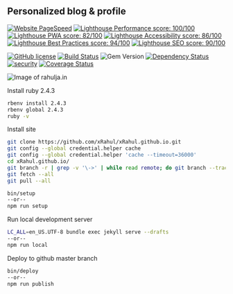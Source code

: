 ## Personalized blog & profile

[![Website PageSpeed](https://pagespeed-badges.herokuapp.com/?url=rahulja.in)](https://developers.google.com/speed/pagespeed/insights/?url=https%3A%2F%2Frahulja.in%2F)
[![Lighthouse Performance score: 100/100](https://lighthouse-badge.appspot.com/?score=100&compact&category=Performance)](files/Lighthouse-Report.pdf)
[![Lighthouse PWA score: 82/100](https://lighthouse-badge.appspot.com/?score=82&compact&category=PWA)](files/Lighthouse-Report.pdf)
[![Lighthouse Accessibility score: 86/100](https://lighthouse-badge.appspot.com/?score=86&compact&category=Accessibility)](files/Lighthouse-Report.pdf)
[![Lighthouse Best Practices score: 94/100](https://lighthouse-badge.appspot.com/?score=94&compact&category=Best+Practices)](files/Lighthouse-Report.pdf)
[![Lighthouse SEO score: 90/100](https://lighthouse-badge.appspot.com/?score=90&compact&category=SEO)](files/Lighthouse-Report.pdf)

[![GitHub license](https://img.shields.io/github/license/xRahul/xRahul.github.io.svg?style=flat-square)](https://github.com/xRahul/xRahul.github.io/blob/new-site/LICENSE)
[![Build Status](https://travis-ci.org/xRahul/xRahul.github.io.svg?branch=new-site)](https://travis-ci.org/xRahul/xRahul.github.io)
![Gem Version](https://img.shields.io/gem/v/jekyll.svg)
[![Dependency Status](https://gemnasium.com/badges/github.com/xRahul/xRahul.github.io.svg)](https://gemnasium.com/github.com/xRahul/xRahul.github.io)
[![security](https://hakiri.io/github/xRahul/xRahul.github.io/new-site.svg)](https://hakiri.io/github/xRahul/xRahul.github.io/new-site)
[![Coverage Status](https://coveralls.io/repos/github/xRahul/xRahul.github.io/badge.svg?branch=new-site)](https://coveralls.io/github/xRahul/xRahul.github.io?branch=new-site)

![Image of rahulja.in](https://github.com/xRahul/xRahul.github.io/raw/new-site/_assets/images/posts/configure-this-site-locally-for-development/og-image%402x.png "rahulja.in")

Install ruby 2.4.3

```bash
rbenv install 2.4.3
rbenv global 2.4.3
ruby -v
```

Install site

```bash
git clone https://github.com/xRahul/xRahul.github.io.git
git config --global credential.helper cache
git config --global credential.helper 'cache --timeout=36000'
cd xRahul.github.io/
git branch -r | grep -v '\->' | while read remote; do git branch --track "${remote#origin/}" "$remote"; done
git fetch --all
git pull --all

bin/setup
--or--
npm run setup
```

Run local development server

```bash
LC_ALL=en_US.UTF-8 bundle exec jekyll serve --drafts
--or--
npm run local
```

Deploy to github master branch

```bash
bin/deploy
--or--
npm run publish
```
